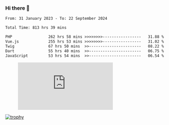 ### Hi there 👋
<!--START_SECTION:waka-->

```txt
From: 31 January 2023 - To: 22 September 2024

Total Time: 813 hrs 39 mins

PHP                262 hrs 58 mins >>>>>>>>-----------------   31.88 %
Vue.js             255 hrs 53 mins >>>>>>>>-----------------   31.02 %
Twig               67 hrs 50 mins  >>-----------------------   08.22 %
Dart               55 hrs 40 mins  >>-----------------------   06.75 %
JavaScript         53 hrs 54 mins  >>-----------------------   06.54 %
```

<!--END_SECTION:waka-->
<!-- 
- 🔭 I’m currently working on ...
- 🌱 I’m currently learning ...
- 👯 I’m looking to collaborate on ...
- 🤔 I’m looking for help with ...
- 💬 Ask me about ...
- 📫 How to reach me: ...
- 😄 Pronouns: ...
- ⚡ Fun fact: ... -->


<figure><embed src="https://wakatime.com/share/@jakihanif/43c5af78-a69f-4ced-8cfc-b0822aa9be8f.svg"></embed></figure>

[![trophy](https://github-profile-trophy.vercel.app/?username=jakihanif23&rank=-A,-A)](https://github.com/jakihanif23)
